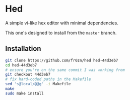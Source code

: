# Hed

A simple vi-like hex editor with minimal dependencies.

This one's designed to install from the `master` branch.

## Installation

```sh
git clone https://github.com/fr0zn/hed hed-44d3eb7
cd hed-44d3eb7
# ensure you're on the same commit I was working from
git checkout 44d3eb7
# fix hard-coded paths in the Makefile
sed 's@local/@@g' -i Makefile
make
sudo make install
```
